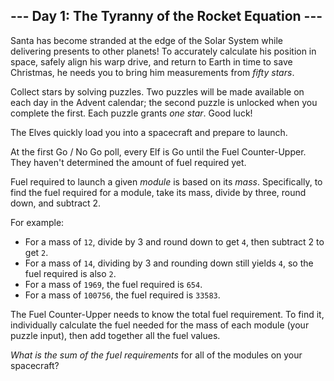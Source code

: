 ﻿## --- Day 1: The Tyranny of the Rocket Equation ---

Santa has become stranded at the edge of the Solar System while delivering presents to other planets! To accurately calculate his position in space, safely align his warp drive, and return to Earth in time to save Christmas, he needs you to bring him  measurements  from  _fifty stars_.

Collect stars by solving puzzles. Two puzzles will be made available on each day in the Advent calendar; the second puzzle is unlocked when you complete the first. Each puzzle grants  _one star_. Good luck!

The Elves quickly load you into a spacecraft and prepare to launch.

At the first Go / No Go poll, every Elf is Go until the Fuel Counter-Upper. They haven't determined the amount of fuel required yet.

Fuel required to launch a given  _module_  is based on its  _mass_. Specifically, to find the fuel required for a module, take its mass, divide by three, round down, and subtract 2.

For example:

-   For a mass of  `12`, divide by 3 and round down to get  `4`, then subtract 2 to get  `2`.
-   For a mass of  `14`, dividing by 3 and rounding down still yields  `4`, so the fuel required is also  `2`.
-   For a mass of  `1969`, the fuel required is  `654`.
-   For a mass of  `100756`, the fuel required is  `33583`.

The Fuel Counter-Upper needs to know the total fuel requirement. To find it, individually calculate the fuel needed for the mass of each module (your puzzle input), then add together all the fuel values.

_What is the sum of the fuel requirements_  for all of the modules on your spacecraft?